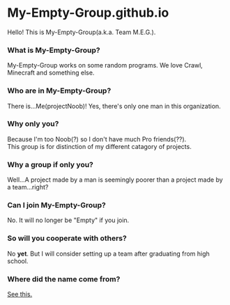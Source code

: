 # My-Empty-Group.github.io
Hello! This is My-Empty-Group(a.k.a. Team M.E.G.).
### What is My-Empty-Group?
My-Empty-Group works on some random programs. We love Crawl, Minecraft and something else.
### Who are in My-Empty-Group?
There is...Me(projectNoob)! Yes, there's only one man in this organization.
### Why only you?
Because I'm too Noob(?) so I don't have much Pro friends(??).\
This group is for distinction of my different catagory of projects.
### Why a group if only you?
Well...A project made by a man is seemingly poorer than a project made by a team...right?
### Can I join My-Empty-Group?
No. It will no longer be "Empty" if you join.
### So will you cooperate with others?
No __yet__. But I will consider setting up a team after graduating from high school.
### Where did the name come from?
[See this.](https://backrooms-wiki-cn.wikidot.com/joke-level-meg)
